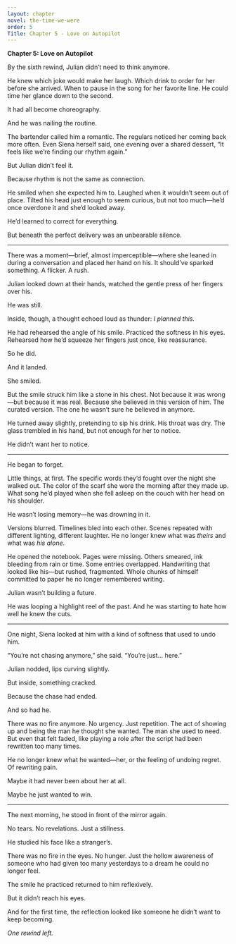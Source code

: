```yaml
---
layout: chapter
novel: the-time-we-were
order: 5
Title: Chapter 5 - Love on Autopilot
---
```

**Chapter 5: Love on Autopilot**

By the sixth rewind, Julian didn’t need to think anymore.

He knew which joke would make her laugh. Which drink to order for her before she arrived. When to pause in the song for her favorite line. He could time her glance down to the second.

It had all become choreography.

And he was nailing the routine.

The bartender called him a romantic. The regulars noticed her coming back more often. Even Siena herself said, one evening over a shared dessert, “It feels like we’re finding our rhythm again.”

But Julian didn’t feel it.

Because rhythm is not the same as connection.

He smiled when she expected him to. Laughed when it wouldn’t seem out of place. Tilted his head just enough to seem curious, but not too much—he’d once overdone it and she’d looked away.

He’d learned to correct for everything.

But beneath the perfect delivery was an unbearable silence.

---

There was a moment—brief, almost imperceptible—where she leaned in during a conversation and placed her hand on his. It should’ve sparked something. A flicker. A rush.

Julian looked down at their hands, watched the gentle press of her fingers over his.

He was still.

Inside, though, a thought echoed loud as thunder: *I planned this.*

He had rehearsed the angle of his smile. Practiced the softness in his eyes. Rehearsed how he’d squeeze her fingers just once, like reassurance.

So he did.

And it landed.

She smiled.

But the smile struck him like a stone in his chest. Not because it was wrong—but because it was real. Because she believed in this version of him. The curated version. The one he wasn’t sure he believed in anymore.

He turned away slightly, pretending to sip his drink. His throat was dry. The glass trembled in his hand, but not enough for her to notice.

He didn’t want her to notice.

---

He began to forget.

Little things, at first. The specific words they’d fought over the night she walked out. The color of the scarf she wore the morning after they made up. What song he’d played when she fell asleep on the couch with her head on his shoulder.

He wasn’t losing memory—he was drowning in it.

Versions blurred. Timelines bled into each other. Scenes repeated with different lighting, different laughter. He no longer knew what was *theirs* and what was *his alone*.

He opened the notebook. Pages were missing. Others smeared, ink bleeding from rain or time. Some entries overlapped. Handwriting that looked like his—but rushed, fragmented. Whole chunks of himself committed to paper he no longer remembered writing.

Julian wasn’t building a future.

He was looping a highlight reel of the past. And he was starting to hate how well he knew the cuts.

---

One night, Siena looked at him with a kind of softness that used to undo him.

“You’re not chasing anymore,” she said. “You’re just… here.”

Julian nodded, lips curving slightly.

But inside, something cracked.

Because the chase had ended.

And so had he.

There was no fire anymore. No urgency. Just repetition. The act of showing up and being the man he thought she wanted. The man she used to need. But even that felt faded, like playing a role after the script had been rewritten too many times.

He no longer knew what he wanted—her, or the feeling of undoing regret. Of rewriting pain.

Maybe it had never been about her at all.

Maybe he just wanted to win.

---

The next morning, he stood in front of the mirror again.

No tears. No revelations. Just a stillness.

He studied his face like a stranger’s.

There was no fire in the eyes. No hunger. Just the hollow awareness of someone who had given too many yesterdays to a dream he could no longer feel.

The smile he practiced returned to him reflexively.

But it didn’t reach his eyes.

And for the first time, the reflection looked like someone he didn’t want to keep becoming.

*One rewind left.*

